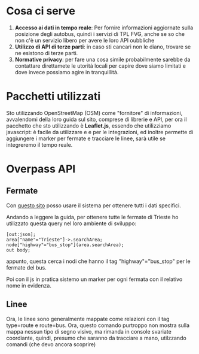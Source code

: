 # Cosa ci serve

1. **Accesso ai dati in tempo reale**: Per fornire informazioni aggiornate sulla posizione degli autobus, quindi i servizi di TPL FVG, anche se so che non c'è un servizio libero per avere le loro API oubbliche 
2. **Utilizzo di API di terze parti**: in caso sti cancari non le diano, trovare se ne esistono di terze parti.
3. **Normative privacy**: per fare una cosa simile probabilmente sarebbe da contattare direttamete le utorità locali per capire dove siamo limitati e dove invece possiamo agire in tranquillità.

# Pacchetti utilizzati

Sto utilizzando OpenStreetMap (OSM) come "fornitore" di informazioni, avvalendomi della loro guida sul sito, comprese di librerie e API, per ora il pacchetto che sto utilizzando è **Leaflet.js**, essendo che utilizziamo javascript: è facile da utilizzare e e per le integrazioni, ed inoltre permette di aggiungere i marker per fermate e tracciare le linee, sarà utile se integreremo il tempo reale.

# Overpass API
## Fermate

Con [questo sito](https://overpass-turbo.eu/index.html) posso usare il sistema per ottenere tutti i dati specifici.

Andando a leggere la guida, per ottenere tutte le fermate di Trieste ho utilizzato questa query nel loro ambiente di sviluppo:
```query 
[out:json];
area["name"="Trieste"]->.searchArea;
node["highway"="bus_stop"](area.searchArea);
out body;
```
appunto, questa cerca i nodi che hanno il tag "highway"="bus_stop" per le fermate del bus.

Poi con il js in pratica sistemo un marker per ogni fermata con il relativo nome in evidenza.

## Linee

Ora, le linee sono generalmente mappate come relazioni con il tag type=route e route=bus. Ora, questo comando purtroppo non mostra sulla mappa nessun tipo di segno visivo, ma rimanda in console svariate coordiante, quindi, presumo che saranno da tracciare a mano, utilzzando comandi (che devo ancora scoprire)
